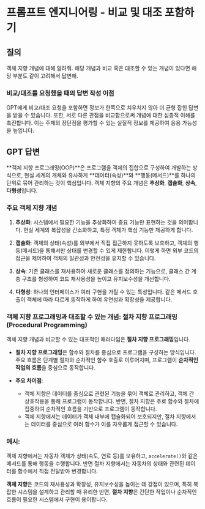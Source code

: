 
# 프롬프트 엔지니어링 - 비교 및 대조 포함하기


## 질의
객체 지향 개념에 대해 알려줘. 해당 개념과 비교 혹은 대조할 수 있는 개념이 있다면 해당 부분도 같이 고려해서 답변해.

### 비교/대조를 요청했을 때의 답변 작성 이점
GPT에게 비교/대조 요청을 포함하면 정보가 한쪽으로 치우치지 않아 더 균형 잡힌 답변을 받을 수 있습니다.
또한, 서로 다른 관점을 비교함으로써 개념에 대한 심층적 이해를 촉진합니다.
이는 주제의 장단점을 평가할 수 있는 실질적 정보를 제공하여 응용 가능성을 높입니다.


## GPT 답변
**객체 지향 프로그래밍(OOP)**은 프로그램을 객체의 집합으로 구성하여 개발하는 방식으로, 현실 세계의 개체와 유사하게 **데이터(속성)**와 **행동(메서드)**를 하나의 단위로 묶어 관리하는 것이 핵심입니다. 객체 지향의 주요 개념은 **추상화**, **캡슐화**, **상속**, **다형성**입니다.

### 주요 객체 지향 개념

1. **추상화**: 시스템에서 필요한 기능을 추상화하여 중요 기능만 표현하는 것을 의미합니다. 현실 세계의 복잡성을 간소화하고, 특정 객체가 핵심 기능만 제공하게 합니다.

2. **캡슐화**: 객체의 상태(속성)를 외부에서 직접 접근하지 못하도록 보호하고, 객체의 행동(메서드)을 통해서만 상태를 변경할 수 있게 제한합니다. 이렇게 하면 외부 코드의 접근을 제어하여 객체의 일관성과 안전성을 유지할 수 있습니다.

3. **상속**: 기존 클래스를 재사용하여 새로운 클래스를 정의하는 기능으로, 클래스 간 계층 구조를 형성하여 코드 재사용성을 높이고 유지보수성을 개선합니다.

4. **다형성**: 하나의 인터페이스가 여러 구현을 가질 수 있는 특성입니다. 같은 메서드 호출이 객체에 따라 다르게 동작하게 하여 유연성과 확장성을 제공합니다.

### 객체 지향 프로그래밍과 대조할 수 있는 개념: 절차 지향 프로그래밍(Procedural Programming)

객체 지향 개념과 비교할 수 있는 대표적인 패러다임은 **절차 지향 프로그래밍**입니다.

- **절차 지향 프로그래밍**은 함수와 절차를 중심으로 프로그램을 구성하는 방식입니다. 주요 흐름은 단계별 절차와 순차적인 함수 호출로 이루어지며, 프로그램이 **순차적인 작업의 흐름**을 중심으로 동작합니다.

- **주요 차이점**:
  - 객체 지향은 데이터를 중심으로 관련된 기능을 묶어 객체로 관리하고, 객체 간 상호작용을 통해 프로그램이 동작합니다. 반면, 절차 지향은 주로 함수와 절차에 집중하여 순차적인 흐름을 기반으로 프로그램이 동작합니다.
  - 객체 지향에서는 데이터가 객체 내부에 캡슐화되어 보호되지만, 절차 지향에서는 데이터를 중심으로 여러 함수가 이를 자유롭게 접근할 수 있습니다.

### 예시:
객체 지향에서는 자동차 객체가 상태(속도, 연료 등)를 보유하고, `accelerate()`와 같은 메서드를 통해 행동을 수행합니다. 반면 절차 지향에서는 자동차의 상태와 관련된 데이터를 함수에서 직접 전달받아 변경합니다.

**객체 지향**은 코드의 재사용성과 확장성, 유지보수성을 높이는 데 강점이 있으며, 특히 복잡한 시스템을 설계하고 관리할 때 유리한 반면, **절차 지향**은 간단한 작업이나 순차적인 흐름이 필요한 시스템에서 구현이 용이합니다.
